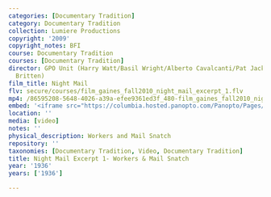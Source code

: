 ```yaml
---
categories: [Documentary Tradition]
category: Documentary Tradition
collection: Lumiere Productions
copyright: '2009'
copyright_notes: BFI
course: Documentary Tradition
courses: [Documentary Tradition]
director: GPO Unit (Harry Watt/Basil Wright/Alberto Cavalcanti/Pat Jackson/W.H. Auden/Benjamin
  Britten)
film_title: Night Mail
flv: secure/courses/film_gaines_fall2010_night_mail_excerpt_1.flv
mp4: /86595208-5648-4026-a39a-efee9361ed3f_480-film_gaines_fall2010_night_mail_excerpt_1.mp4
embed: '<iframe src="https://columbia.hosted.panopto.com/Panopto/Pages/Embed.aspx?id=3c6a46b5-ee21-434c-827c-a95f01039649&v=1" width="720" height="405" style="padding: 0px; border: 1px solid #464646;" frameborder="0" allowfullscreen allow="autoplay"></iframe>'
location: ''
media: [video]
notes: ''
physical_description: Workers and Mail Snatch
repository: ''
taxonomies: [Documentary Tradition, Video, Documentary Tradition]
title: Night Mail Excerpt 1- Workers & Mail Snatch
year: '1936'
years: ['1936']

---
```


